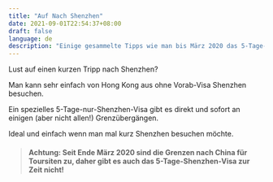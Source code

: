 ```yaml
---
title: "Auf Nach Shenzhen"
date: 2021-09-01T22:54:37+08:00
draft: false
language: de
description: "Einige gesammelte Tipps wie man bis März 2020 das 5-Tage-Shenzen-Visa bekommen konnte. Vielleicht gibt es das in 2022 wieder?"
---
```


Lust auf einen kurzen Tripp nach Shenzhen?

Man kann sehr einfach von Hong Kong aus ohne Vorab-Visa Shenzhen besuchen.

Ein spezielles 5-Tage-nur-Shenzhen-Visa gibt es direkt und sofort an einigen (aber nicht allen!) Grenzübergängen.

Ideal und einfach wenn man mal kurz Shenzhen besuchen möchte.

> #### Achtung: Seit Ende M&auml;rz 2020 sind die Grenzen nach China f&uuml;r Toursiten zu, daher gibt es auch das 5-Tage-Shenzhen-Visa zur Zeit **nicht**!
